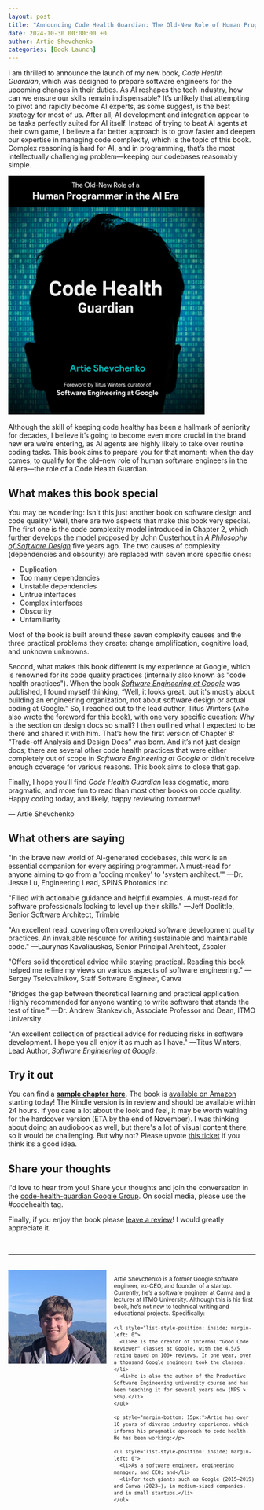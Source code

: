 ```yaml
---
layout: post
title: "Announcing Code Health Guardian: The Old-New Role of Human Programmers in the AI Era"
date: 2024-10-30 00:00:00 +0
author: Artie Shevchenko
categories: [Book Launch]
---
```


I am thrilled to announce the launch of my new book, *Code Health Guardian*, which was designed to prepare software engineers for the upcoming changes in their duties. As AI reshapes the tech industry, how can we ensure our skills remain indispensable? It’s unlikely that attempting to pivot and rapidly become AI experts, as some suggest, is the best strategy for most of us. After all, AI development and integration appear to be tasks perfectly suited for AI itself. Instead of trying to beat AI agents at their own game, I believe a far better approach is to grow faster and deepen our expertise in managing code complexity, which is the topic of this book. Complex reasoning is hard for AI, and in programming, that’s the most intellectually challenging problem—keeping our codebases reasonably simple.

<img src="/images/front_cover.jpg" alt="Cover image" width="400" />

Although the skill of keeping code healthy has been a hallmark of seniority for decades, I believe it’s going to become even more crucial in the brand new era we’re entering, as AI agents are highly likely to take over routine coding tasks. This book aims to prepare you for that moment: when the day comes, to qualify for the old–new role of human software engineers in the AI era—the role of a Code Health Guardian.

## What makes this book special

You may be wondering: Isn't this just another book on software design and code quality? Well, there are two aspects that make this book very special. The first one is the code complexity model introduced in Chapter 2, which further develops the model proposed by John Ousterhout in *[A Philosophy of Software Design](https://www.amazon.com/Philosophy-Software-Design-2nd/dp/173210221X/)* five years ago. The two causes of complexity (dependencies and obscurity) are replaced with seven more specific ones:

- Duplication
- Too many dependencies
- Unstable dependencies
- Untrue interfaces
- Complex interfaces
- Obscurity
- Unfamiliarity

Most of the book is built around these seven complexity causes and the three practical problems they create: change amplification, cognitive load, and unknown unknowns.

Second, what makes this book different is my experience at Google, which is renowned for its code quality practices (internally also known as "code health practices"). When the book *[Software Engineering at Google](https://www.amazon.com/Software-Engineering-Google-Lessons-Programming/dp/B08VKLTB9X/)* was published, I found myself thinking, “Well, it looks great, but it's mostly about building an engineering organization, not about software design or actual coding at Google.” So, I reached out to the lead author, Titus Winters (who also wrote the foreword for this book), with one very specific question: Why is the section on design docs so small? I then outlined what I expected to be there and shared it with him. That’s how the first version of Chapter 8: “Trade-off Analysis and Design Docs” was born. And it’s not just design docs; there are several other code health practices that were either completely out of scope in *Software Engineering at Google* or didn’t receive enough coverage for various reasons. This book aims to close that gap.

Finally, I hope you'll find *Code Health Guardian* less dogmatic, more pragmatic, and more fun to read than most other books on code quality. Happy coding today, and likely, happy reviewing tomorrow!
 
—
Artie Shevchenko

## What others are saying

"In the brave new world of AI-generated codebases, this work is an essential companion for every aspiring programmer. A must-read for anyone aiming to go from a 'coding monkey' to 'system architect.'" —Dr. Jesse Lu, Engineering Lead, SPINS Photonics Inc

"Filled with actionable guidance and helpful examples. A must-read for software professionals looking to level up their skills." —Jeff Doolittle, Senior Software Architect, Trimble

"An excellent read, covering often overlooked software development quality practices. An invaluable resource for writing sustainable and maintainable code." —Laurynas Kavaliauskas, Senior Principal Architect, Zscaler

"Offers solid theoretical advice while staying practical. Reading this book helped me refine my views on various aspects of software engineering." —Sergey Tselovalnikov, Staff Software Engineer, Canva

"Bridges the gap between theoretical learning and practical application. Highly recommended for anyone wanting to write software that stands the test of time." —Dr. Andrew Stankevich, Associate Professor and Dean, ITMO University

"An excellent collection of practical advice for reducing risks in software development. I hope you all enjoy it as much as I have." —Titus Winters, Lead Author, *Software Engineering at Google*.

## Try it out

You can find a **[sample chapter here](https://github.com/artie-shevchenko/code-health-guardian/blob/main/book/CodeHealthGuardian_SampleChapter.pdf)**. The book is [available on Amazon](https://amzn.to/3Uva6uK) starting today! The Kindle version is in review and should be available within 24 hours. If you care a lot about the look and feel, it may be worth waiting for the hardcover version (ETA by the end of November). I was thinking about doing an audiobook as well, but there's a lot of visual content there, so it would be challenging. But why not? Please upvote [this ticket](https://github.com/artie-shevchenko/code-health-guardian/issues/1) if you think it’s a good idea.

## Share your thoughts

I'd love to hear from you! Share your thoughts and join the conversation in the [code-health-guardian Google Group](https://groups.google.com/g/code-health-guardian). On social media, please use the #codehealth tag.

Finally, if you enjoy the book please [leave a review](https://amzn.to/3YIuzyL)! I would greatly appreciate it.

<br/>

---

<br/>

<div style="overflow: hidden;">
  <img src="/images/artie_avatar.jpg" alt="Artie avatar" style="float: left; margin-right: 15px; margin-bottom: 15px" width="200">
  <small>
    <p style="margin-bottom: 15px;">Artie Shevchenko is a former Google software engineer, ex-CEO, and founder of a startup. Currently, he’s a software engineer at Canva and a lecturer at ITMO University. Although this is his first book, he’s not new to technical writing and educational projects. Specifically:</p>

    <ul style="list-style-position: inside; margin-left: 0">
      <li>He is the creator of internal “Good Code Reviewer” classes at Google, with the 4.5/5 rating based on 100+ reviews. In one year, over a thousand Google engineers took the classes.</li>
      <li>He is also the author of the Productive Software Engineering university course and has been teaching it for several years now (NPS > 50%).</li>
    </ul>

    <p style="margin-bottom: 15px;">Artie has over 10 years of diverse industry experience, which informs his pragmatic approach to code health. He has been working:</p>

    <ul style="list-style-position: inside; margin-left: 0">
      <li>As a software engineer, engineering manager, and CEO; and</li>
      <li>For tech giants such as Google (2015–2019) and Canva (2023–), in medium-sized companies, and in small startups.</li>
    </ul>

  </small>
</div>
